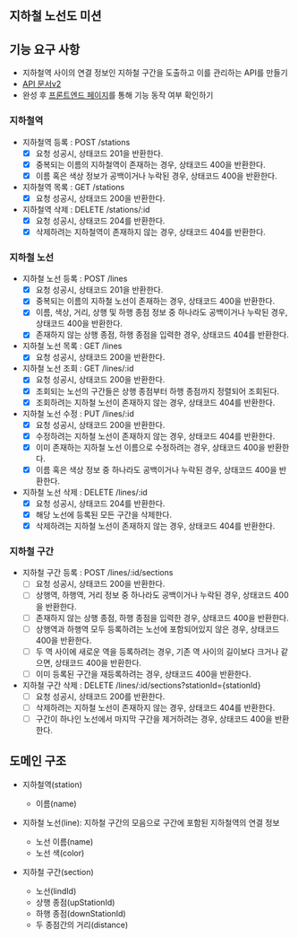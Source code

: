 ## 지하철 노선도 미션

## 기능 요구 사항

- 지하철역 사이의 연결 정보인 지하철 구간을 도출하고 이를 관리하는 API를 만들기
- [API 문서v2](https://techcourse-storage.s3.ap-northeast-2.amazonaws.com/c682be69ae4e412c9e3905a59ef7b7ed)
- 완성 후 [프론트엔드 페이지](https://d2owgqwkhzq0my.cloudfront.net/index.html)를 통해 기능 동작 여부 확인하기

### 지하철역

- 지하철역 등록 : POST /stations
    - [x] 요청 성공시, 상태코드 201을 반환한다.
    - [x] 중복되는 이름의 지하철역이 존재하는 경우, 상태코드 400을 반환한다.
    - [x] 이름 혹은 색상 정보가 공백이거나 누락된 경우, 상태코드 400을 반환한다.
- 지하철역 목록 : GET /stations
    - [x] 요청 성공시, 상태코드 200을 반환한다.
- 지하철역 삭제 : DELETE /stations/:id
    - [x] 요청 성공시, 상태코드 204를 반환한다.
    - [x] 삭제하려는 지하철역이 존재하지 않는 경우, 상태코드 404를 반환한다.

### 지하철 노선

- 지하철 노선 등록 : POST /lines
    - [x] 요청 성공시, 상태코드 201을 반환한다.
    - [x] 중복되는 이름의 지하철 노선이 존재하는 경우, 상태코드 400을 반환한다.
    - [x] 이름, 색상, 거리, 상행 및 하행 종점 정보 중 하나라도 공백이거나 누락된 경우, 상태코드 400을 반환한다.
    - [x] 존재하지 않는 상행 종점, 하행 종점을 입력한 경우, 상태코드 404를 반환한다.
- 지하철 노선 목록 : GET /lines
    - [x] 요청 성공시, 상태코드 200을 반환한다.
- 지하철 노선 조회 : GET /lines/:id
    - [x] 요청 성공시, 상태코드 200을 반환한다.
    - [x] 조회되는 노선의 구간들은 상행 종점부터 하행 종점까지 정렬되어 조회된다.
    - [x] 조회하려는 지하철 노선이 존재하지 않는 경우, 상태코드 404를 반환한다.
- 지하철 노선 수정 : PUT /lines/:id
    - [x] 요청 성공시, 상태코드 200을 반환한다.
    - [x] 수정하려는 지하철 노선이 존재하지 않는 경우, 상태코드 404를 반환한다.
    - [x] 이미 존재하는 지하철 노선 이름으로 수정하려는 경우, 상태코드 400을 반환한다.
    - [x] 이름 혹은 색상 정보 중 하나라도 공백이거나 누락된 경우, 상태코드 400을 반환한다.
- 지하철 노선 삭제 : DELETE /lines/:id
    - [x] 요청 성공시, 상태코드 204를 반환한다.
    - [x] 해당 노선에 등록된 모든 구간을 삭제한다.
    - [x] 삭제하려는 지하철 노선이 존재하지 않는 경우, 상태코드 404를 반환한다.

### 지하철 구간

- 지하철 구간 등록 : POST /lines/:id/sections
    - [ ] 요청 성공시, 상태코드 200을 반환한다.
    - [ ] 상행역, 하행역, 거리 정보 중 하나라도 공백이거나 누락된 경우, 상태코드 400을 반환한다.
    - [ ] 존재하지 않는 상행 종점, 하행 종점을 입력한 경우, 상태코드 400을 반환한다.
    - [ ] 상행역과 하행역 모두 등록하려는 노선에 포함되어있지 않은 경우, 상태코드 400을 반환한다.
    - [ ] 두 역 사이에 새로운 역을 등록하려는 경우, 기존 역 사이의 길이보다 크거나 같으면, 상태코드 400을 반환한다.
    - [ ] 이미 등록된 구간을 재등록하려는 경우, 상태코드 400을 반환한다.
- 지하철 구간 삭제 : DELETE /lines/:id/sections?stationId={stationId}
    - [ ] 요청 성공시, 상태코드 200를 반환한다.
    - [ ] 삭제하려는 지하철 노선이 존재하지 않는 경우, 상태코드 404를 반환한다.
    - [ ] 구간이 하나인 노선에서 마지막 구간을 제거하려는 경우, 상태코드 400을 반환한다.

## 도메인 구조

- 지하철역(station)
    - 이름(name)

- 지하철 노선(line): 지하철 구간의 모음으로 구간에 포함된 지하철역의 연결 정보
    - 노선 이름(name)
    - 노선 색(color)

- 지하철 구간(section)
    - 노선(lindId)
    - 상행 종점(upStationId)
    - 하행 종점(downStationId)
    - 두 종점간의 거리(distance)
